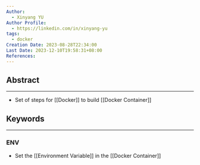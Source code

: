 ```yaml
---
Author:
  - Xinyang YU
Author Profile:
  - https://linkedin.com/in/xinyang-yu
tags:
  - docker
Creation Date: 2023-08-28T22:34:00
Last Date: 2023-12-10T19:58:31+08:00
References: 
---
```

## Abstract
---
- Set of steps for [[Docker]] to build [[Docker Container]]



## Keywords
---
### ENV
- Set the [[Environment Variable]] in the [[Docker Container]]
